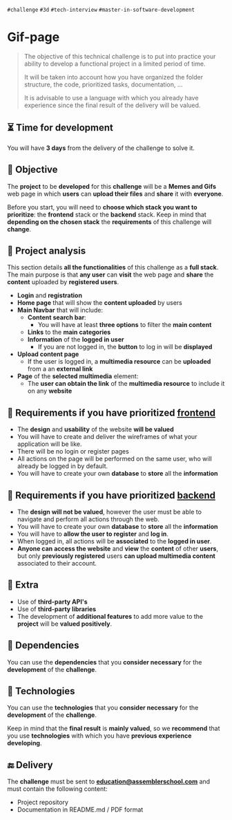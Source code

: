 
`#challenge` `#3d` `#tech-interview` `#master-in-software-development`

# Gif-page <!-- omit in toc -->

> The objective of this technical challenge is to put into practice your ability to develop a functional project in a limited period of time.
>
> It will be taken into account how you have organized the folder structure, the code, prioritized tasks, documentation, ...
>
> It is advisable to use a language with which you already have experience since the final result of the delivery will be valued.
## ⏳ Time for development

You will have **3 days** from the delivery of the challenge to solve it.

## 🎯 Objective

The **project** to be **developed** for this **challenge** will be a **Memes and Gifs** web page in which **users** can **upload their files** and **share** it with **everyone**.

Before you start, you will need to **choose which stack you want to prioritize**: the **frontend** stack or the **backend** stack. Keep in mind that **depending on the chosen stack** the **requirements** of this challenge will **change**.

## 🧱 Project analysis

This section details **all the functionalities** of this challenge as a **full stack**. The main purpose is that **any user** can **visit** the web page and **share** the **content** uploaded by **registered users**.

- **Login** and **registration**
- **Home page** that will show the **content uploaded** by users
- **Main Navbar** that will include:
  - **Content search bar**:
    - You will have at least **three options** to filter the **main content**
  - **Links** to the **main categories**
  - **Information** of the **logged in user**
    - If you are not logged in, the **button** to log in will be **displayed**
- **Upload content page**
  - If the user is logged in, a **multimedia resource** can be **uploaded** from a an **external link**
- **Page** of the **selected multimedia** element:
  - The **user can obtain the link** of the **multimedia resource** to include it on any **website**

## 🎨 Requirements if you have prioritized <ins>frontend</ins>

- The **design** and **usability** of the website **will be valued**
- You will have to create and deliver the wireframes of what your application will be like.
- There will be no login or register pages
- All actions on the page will be performed on the same user, who will already be logged in by default.
- You will have to create your own **database** to **store** all the **information**

## 🔐 Requirements if you have prioritized <ins>backend</ins>

- The **design will not be valued**, however the user must be able to navigate and perform all actions through the web.
- You will have to create your own **database** to **store** all the **information**
- You will have to **allow the user to register** and **log in**.
- When logged in, all actions will be **associated** to the **logged in user**.
- **Anyone can access the website** and **view** the **content** of other **users**, but only **previously registered** users **can upload multimedia content** associated to their account.

## 💯 Extra

- Use of **third-party API's**
- Use of **third-party libraries**
- The development of **additional features** to add more value to the **project** will be **valued positively**.

## 🧪 Dependencies

You can use the **dependencies** that you **consider necessary** for the **development** of the **challenge**.

## 🔧 Technologies

You can use the **technologies** that you **consider necessary** for the **development** of the **challenge**.

Keep in mind that the **final result** is **mainly valued**, so we **recommend** that you use **technologies** with which you have **previous experience developing**.

## 🔚 Delivery

The **challenge** must be sent to **education@assemblerschool.com** and must contain the following content:

- Project repository
- Documentation in README.md / PDF format
